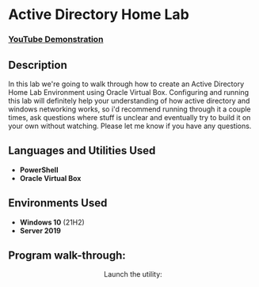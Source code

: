 <h1>Active Directory Home Lab</h1>

 ### [YouTube Demonstration](https://youtu.be/7eJexJVCqJo)

<h2>Description</h2>
In this lab we're going to walk through how to create an Active Directory Home Lab Environment using Oracle Virtual Box. Configuring and running this lab will definitely help your understanding of how active directory and windows networking works, so i'd recommend running through it a couple times, ask questions where stuff is unclear and eventually try to build it on your own without watching. Please let me know if you have any questions.
<br />


<h2>Languages and Utilities Used</h2>

- <b>PowerShell</b> 
- <b>Oracle Virtual Box</b>

<h2>Environments Used </h2>

- <b>Windows 10</b> (21H2)
- <b>Server 2019</b>

<h2>Program walk-through:</h2>

<p align="center">
Launch the utility: 






<!--
 ```diff
- text in red
+ text in green
! text in orange
# text in gray
@@ text in purple (and bold)@@
```
--!>

